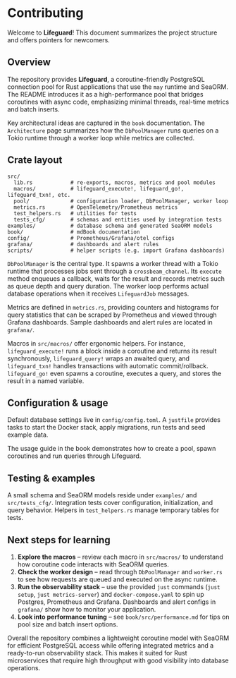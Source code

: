 # Contributing

Welcome to **Lifeguard**! This document summarizes the project structure and offers pointers for newcomers.

## Overview

The repository provides **Lifeguard**, a coroutine-friendly PostgreSQL connection pool for Rust applications that use the `may` runtime and SeaORM. The README introduces it as a high-performance pool that bridges coroutines with async code, emphasizing minimal threads, real-time metrics and batch inserts.

Key architectural ideas are captured in the `book` documentation. The `Architecture` page summarizes how the `DbPoolManager` runs queries on a Tokio runtime through a worker loop while metrics are collected.

## Crate layout

```
src/
  lib.rs            # re-exports, macros, metrics and pool modules
  macros/           # lifeguard_execute!, lifeguard_go!, lifeguard_txn!, etc.
  pool/             # configuration loader, DbPoolManager, worker loop
  metrics.rs        # OpenTelemetry/Prometheus metrics
  test_helpers.rs   # utilities for tests
  tests_cfg/        # schemas and entities used by integration tests
examples/           # database schema and generated SeaORM models
book/               # mdBook documentation
config/             # Prometheus/Grafana/otel configs
grafana/            # dashboards and alert rules
scripts/            # helper scripts (e.g. import Grafana dashboards)
```

`DbPoolManager` is the central type. It spawns a worker thread with a Tokio runtime that processes jobs sent through a `crossbeam_channel`. Its `execute` method enqueues a callback, waits for the result and records metrics such as queue depth and query duration. The worker loop performs actual database operations when it receives `LifeguardJob` messages.

Metrics are defined in `metrics.rs`, providing counters and histograms for query statistics that can be scraped by Prometheus and viewed through Grafana dashboards. Sample dashboards and alert rules are located in `grafana/`.

Macros in `src/macros/` offer ergonomic helpers. For instance, `lifeguard_execute!` runs a block inside a coroutine and returns its result synchronously, `lifeguard_query!` wraps an awaited query, and `lifeguard_txn!` handles transactions with automatic commit/rollback. `lifeguard_go!` even spawns a coroutine, executes a query, and stores the result in a named variable.

## Configuration & usage

Default database settings live in `config/config.toml`. A `justfile` provides tasks to start the Docker stack, apply migrations, run tests and seed example data.

The usage guide in the book demonstrates how to create a pool, spawn coroutines and run queries through Lifeguard.

## Testing & examples

A small schema and SeaORM models reside under `examples/` and `src/tests_cfg/`. Integration tests cover configuration, initialization, and query behavior. Helpers in `test_helpers.rs` manage temporary tables for tests.

## Next steps for learning

1. **Explore the macros** – review each macro in `src/macros/` to understand how coroutine code interacts with SeaORM queries.
2. **Check the worker design** – read through `DbPoolManager` and `worker.rs` to see how requests are queued and executed on the async runtime.
3. **Run the observability stack** – use the provided `just` commands (`just setup`, `just metrics-server`) and `docker-compose.yaml` to spin up Postgres, Prometheus and Grafana. Dashboards and alert configs in `grafana/` show how to monitor your application.
4. **Look into performance tuning** – see `book/src/performance.md` for tips on pool size and batch insert options.

Overall the repository combines a lightweight coroutine model with SeaORM for efficient PostgreSQL access while offering integrated metrics and a ready-to-run observability stack. This makes it suited for Rust microservices that require high throughput with good visibility into database operations.

